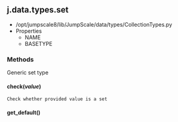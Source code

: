 <!-- toc -->
## j.data.types.set

- /opt/jumpscale8/lib/JumpScale/data/types/CollectionTypes.py
- Properties
    - NAME
    - BASETYPE

### Methods

Generic set type

#### check(*value*) 

```
Check whether provided value is a set

```

#### get_default() 

